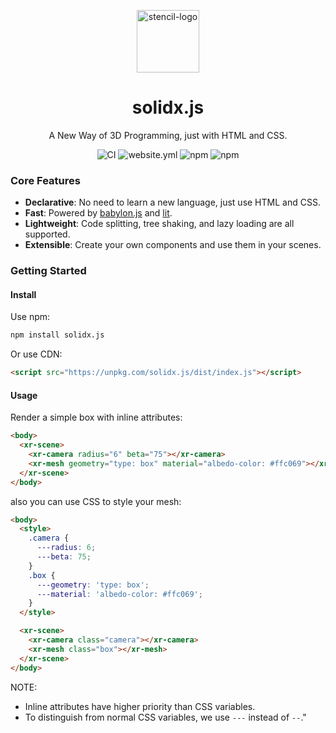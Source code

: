 <p align="center">
  <img alt="stencil-logo" src="https://github.com/solidx-js/solidx.js/assets/6647656/67eb9cd2-eb7f-44c1-b090-c1a26b46c8ae" width="100">
</p>

<h1 align="center">
  solidx.js
</h1>

<p align="center">
  A New Way of 3D Programming, just with HTML and CSS.
</p>

<p align="center">
  <img src="https://github.com/solidx-js/solidx.js/actions/workflows/ci.yml/badge.svg" alt="CI" />
  <img src="https://github.com/solidx-js/solidx.js/actions/workflows/website.yml/badge.svg" alt="website.yml" />
  <img src="https://img.shields.io/npm/dw/solidx.js" alt="npm" />
  <img src="https://img.shields.io/npm/v/solidx.js" alt="npm" />
</p>

### Core Features

- **Declarative**: No need to learn a new language, just use HTML and CSS.
- **Fast**: Powered by [babylon.js](https://www.babylonjs.com/) and [lit](https://lit.dev/).
- **Lightweight**: Code splitting, tree shaking, and lazy loading are all supported.
- **Extensible**: Create your own components and use them in your scenes.

### Getting Started

#### Install

Use npm:

```bash
npm install solidx.js
```

Or use CDN:

```html
<script src="https://unpkg.com/solidx.js/dist/index.js"></script>
```

#### Usage

Render a simple box with inline attributes:

```html
<body>
  <xr-scene>
    <xr-camera radius="6" beta="75"></xr-camera>
    <xr-mesh geometry="type: box" material="albedo-color: #ffc069"></xr-mesh>
  </xr-scene>
</body>
```

also you can use CSS to style your mesh:

```html
<body>
  <style>
    .camera {
      ---radius: 6;
      ---beta: 75;
    }
    .box {
      ---geometry: 'type: box';
      ---material: 'albedo-color: #ffc069';
    }
  </style>

  <xr-scene>
    <xr-camera class="camera"></xr-camera>
    <xr-mesh class="box"></xr-mesh>
  </xr-scene>
</body>
```

NOTE:

- Inline attributes have higher priority than CSS variables.
- To distinguish from normal CSS variables, we use `---` instead of `--`."
